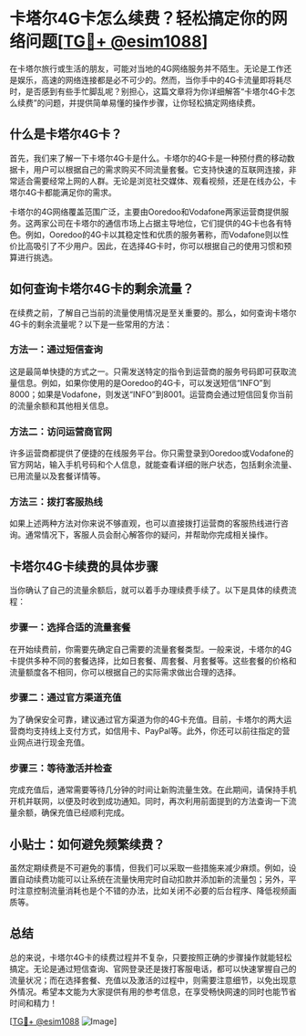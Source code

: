 # 卡塔尔4G卡怎么续费？轻松搞定你的网络问题[[TG💪+ @esim1088](https://t.me/s/esim1088)]

在卡塔尔旅行或生活的朋友，可能对当地的4G网络服务并不陌生。无论是工作还是娱乐，高速的网络连接都是必不可少的。然而，当你手中的4G卡流量即将耗尽时，是否感到有些手忙脚乱呢？别担心，这篇文章将为你详细解答“卡塔尔4G卡怎么续费”的问题，并提供简单易懂的操作步骤，让你轻松搞定网络续费。

## 什么是卡塔尔4G卡？

首先，我们来了解一下卡塔尔4G卡是什么。卡塔尔的4G卡是一种预付费的移动数据卡，用户可以根据自己的需求购买不同流量套餐。它支持快速的互联网连接，非常适合需要经常上网的人群。无论是浏览社交媒体、观看视频，还是在线办公，卡塔尔4G卡都能满足你的需求。

卡塔尔的4G网络覆盖范围广泛，主要由Ooredoo和Vodafone两家运营商提供服务。这两家公司在卡塔尔的通信市场上占据主导地位，它们提供的4G卡也各有特色。例如，Ooredoo的4G卡以其稳定性和优质的服务著称，而Vodafone则以性价比高吸引了不少用户。因此，在选择4G卡时，你可以根据自己的使用习惯和预算进行挑选。

## 如何查询卡塔尔4G卡的剩余流量？

在续费之前，了解自己当前的流量使用情况是至关重要的。那么，如何查询卡塔尔4G卡的剩余流量呢？以下是一些常用的方法：

### 方法一：通过短信查询

这是最简单快捷的方式之一。只需发送特定的指令到运营商的服务号码即可获取流量信息。例如，如果你使用的是Ooredoo的4G卡，可以发送短信“INFO”到8000；如果是Vodafone，则发送“INFO”到8001。运营商会通过短信回复你当前的流量余额和其他相关信息。

### 方法二：访问运营商官网

许多运营商都提供了便捷的在线服务平台。你只需登录到Ooredoo或Vodafone的官方网站，输入手机号码和个人信息，就能查看详细的账户状态，包括剩余流量、已用流量以及套餐详情等。

### 方法三：拨打客服热线

如果上述两种方法对你来说不够直观，也可以直接拨打运营商的客服热线进行咨询。通常情况下，客服人员会耐心解答你的疑问，并帮助你完成相关操作。

## 卡塔尔4G卡续费的具体步骤

当你确认了自己的流量余额后，就可以着手办理续费手续了。以下是具体的续费流程：

### 步骤一：选择合适的流量套餐

在开始续费前，你需要先确定自己需要的流量套餐类型。一般来说，卡塔尔的4G卡提供多种不同的套餐选择，比如日套餐、周套餐、月套餐等。这些套餐的价格和流量额度各不相同，你可以根据自己的实际需求做出合理的选择。

### 步骤二：通过官方渠道充值

为了确保安全可靠，建议通过官方渠道为你的4G卡充值。目前，卡塔尔的两大运营商均支持线上支付方式，如信用卡、PayPal等。此外，你还可以前往指定的营业网点进行现金充值。

### 步骤三：等待激活并检查

完成充值后，通常需要等待几分钟的时间让新购流量生效。在此期间，请保持手机开机并联网，以便及时收到成功通知。同时，再次利用前面提到的方法查询一下流量余额，确保充值已经顺利完成。

## 小贴士：如何避免频繁续费？

虽然定期续费是不可避免的事情，但我们可以采取一些措施来减少麻烦。例如，设置自动续费功能可以让系统在流量快用完时自动扣款并添加新的流量包；另外，平时注意控制流量消耗也是个不错的办法，比如关闭不必要的后台程序、降低视频画质等。

## 总结

总的来说，卡塔尔4G卡的续费过程并不复杂，只要按照正确的步骤操作就能轻松搞定。无论是通过短信查询、官网登录还是拨打客服电话，都可以快速掌握自己的流量状况；而在选择套餐、充值以及激活的过程中，则需要注意细节，以免出现意外情况。希望本文能为大家提供有用的参考信息，在享受畅快网速的同时也能节省时间和精力！

[[TG💪+ @esim1088](https://t.me/s/esim1088) ![Image](https://i.postimg.cc/4NQfJmqS/Snipaste-2025-05-13-00-14-12.png)]